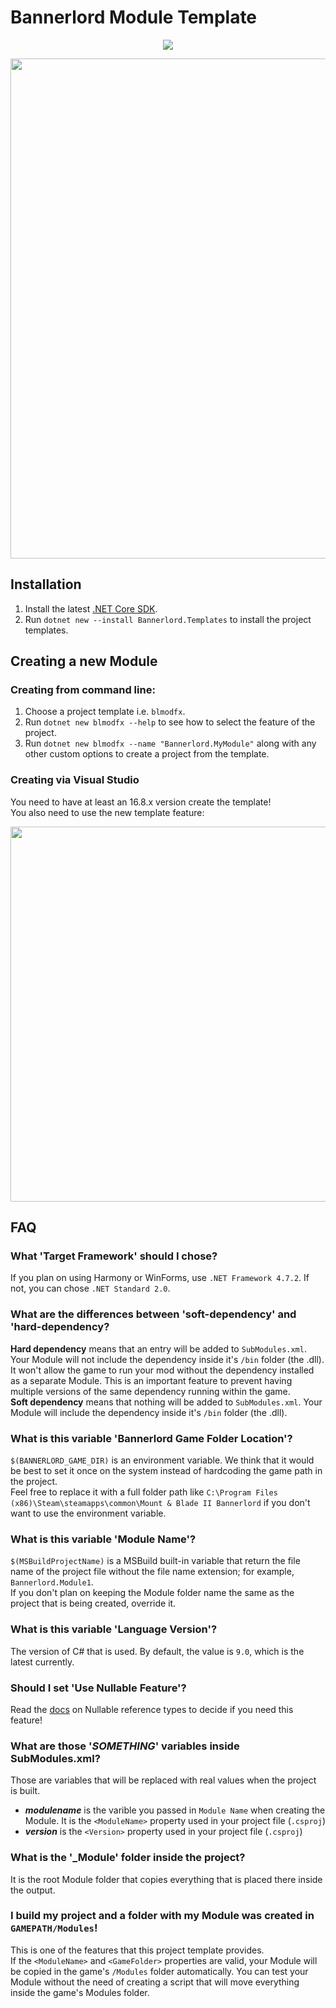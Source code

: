 # Bannerlord Module Template
<p align="center">
   <a href="https://www.nuget.org/packages/Bannerlord.Templates" alt="NuGet Bannerlord.MCM">
   <img src="https://img.shields.io/nuget/v/Bannerlord.Templates.svg?label=NuGet%20Bannerlord.Templates&colorB=blue" /></a>
</p>
<p>
   <img src="https://cdn.discordapp.com/attachments/555699650452258816/782380466727944192/unknown.png" width="800">
</p>

## Installation
1. Install the latest [.NET Core SDK](https://dot.net).
2. Run `dotnet new --install Bannerlord.Templates` to install the project templates.

## Creating a new Module

### Creating from command line:
1. Choose a project template i.e. `blmodfx`.
2. Run `dotnet new blmodfx --help` to see how to select the feature of the project.
3. Run `dotnet new blmodfx --name "Bannerlord.MyModule"` along with any other custom options to create a project from the template.

### Creating via Visual Studio
You need to have at least an 16.8.x version create the template!  
You also need to use the new template feature:  
<p>
   <img src="https://devblogs.microsoft.com/dotnet/wp-content/uploads/sites/10/2020/09/clitemplates-option-enable.png" width="600">
</p>

## FAQ
### What 'Target Framework' should I chose?
If you plan on using Harmony or WinForms, use `.NET Framework 4.7.2`. If not, you can chose `.NET Standard 2.0`.  
### What are the differences between 'soft-dependency' and 'hard-dependency?
**Hard dependency** means that an entry will be added to `SubModules.xml`. Your Module will not include the dependency inside it's `/bin` folder (the .dll). It won't allow the game to run your mod without the dependency installed as a separate Module. This is an important feature to prevent having multiple versions of the same dependency running within the game.  
**Soft dependency** means that nothing will be added to `SubModules.xml`. Your Module will include the dependency inside it's `/bin` folder (the .dll).
### What is this variable 'Bannerlord Game Folder Location'?
`$(BANNERLORD_GAME_DIR)` is an environment variable. We think that it would be best to set it once on the system instead of hardcoding the game path in the project.  
Feel free to replace it with a full folder path like `C:\Program Files (x86)\Steam\steamapps\common\Mount & Blade II Bannerlord` if you don't want to use the environment variable.  
### What is this variable 'Module Name'?
`$(MSBuildProjectName)` is a MSBuild built-in variable that return the file name of the project file without the file name extension; for example, `Bannerlord.Module1`.  
If you don't plan on keeping the Module folder name the same as the project that is being created, override it.  
### What is this variable 'Language Version'?
The version of C# that is used. By default, the value is `9.0`, which is the latest currently.  
### Should I set 'Use Nullable Feature'?
Read the [docs](https://docs.microsoft.com/en-us/dotnet/csharp/nullable-references) on Nullable reference types to decide if you need this feature!  
### What are those '$SOMETHING$' variables inside SubModules.xml?
Those are variables that will be replaced with real values when the project is built.  
* **$modulename$** is the varible you passed in `Module Name` when creating the Module. It is the `<ModuleName>` property used in your project file (`.csproj`)
* **$version$** is the `<Version>` property used in your project file (`.csproj`)
### What is the '\_Module' folder inside the project?
It is the root Module folder that copies everything that is placed there inside the output.
### I build my project and a folder with my Module was created in `GAMEPATH/Modules`!
This is one of the features that this project template provides.  
If the `<ModuleName>` and `<GameFolder>` properties are valid, your Module will be copied in the game's `/Modules` folder automatically. You can test your Module without the need of creating a script that will move everything inside the game's Modules folder.
